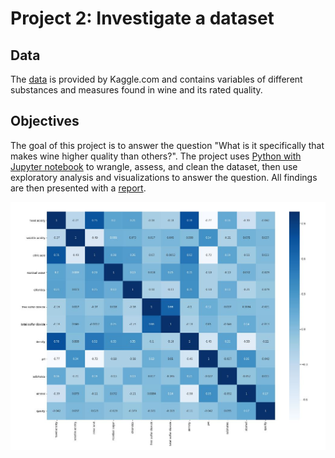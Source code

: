 # Project 2: Investigate a dataset 

## Data

The [data](https://www.kaggle.com/uciml/red-wine-quality-cortez-et-al-2009) is provided by Kaggle.com and contains variables of different substances and measures found in wine and its rated quality.

## Objectives

The goal of this project is to answer the question "What is it specifically that makes wine higher quality than others?". The project uses [Python with Jupyter notebook](https://github.com/jmt7080/Data_Analyst_Nanodegree/blob/main/Project%202%20Investigate%20a%20Data%20Set/Investigate_a_Dataset.ipynb) to wrangle, assess, and clean the dataset, then use exploratory analysis and visualizations to answer the question. All findings are then presented with a [report](https://github.com/jmt7080/Data_Analyst_Nanodegree/blob/main/Project%202%20Investigate%20a%20Data%20Set/Investigate_a_Dataset.pdf).

![alt text](https://github.com/jmt7080/Data_Analyst_Nanodegree/blob/main/Project%202%20Investigate%20a%20Data%20Set/heat_map_pic.JPG)

